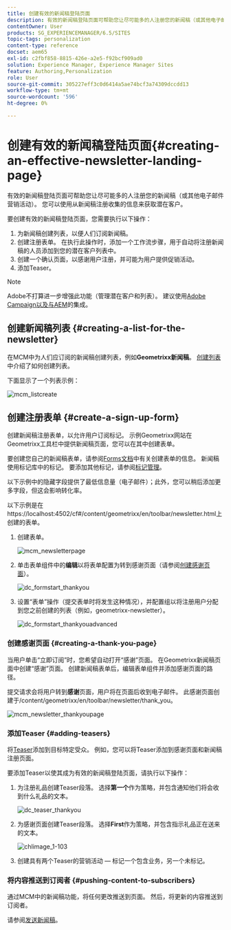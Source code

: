 ```yaml
---
title: 创建有效的新闻稿登陆页面
description: 有效的新闻稿登陆页面可帮助您让尽可能多的人注册您的新闻稿（或其他电子邮件营销活动）。 您可以使用从新闻稿注册收集的信息来获取潜在客户。
contentOwner: User
products: SG_EXPERIENCEMANAGER/6.5/SITES
topic-tags: personalization
content-type: reference
docset: aem65
exl-id: c2fbf858-8815-426e-a2e5-f92bcf909ad0
solution: Experience Manager, Experience Manager Sites
feature: Authoring,Personalization
role: User
source-git-commit: 305227eff3c0d6414a5ae74bcf3a74309dccdd13
workflow-type: tm+mt
source-wordcount: '596'
ht-degree: 0%

---
```


# 创建有效的新闻稿登陆页面{#creating-an-effective-newsletter-landing-page}

有效的新闻稿登陆页面可帮助您让尽可能多的人注册您的新闻稿（或其他电子邮件营销活动）。 您可以使用从新闻稿注册收集的信息来获取潜在客户。

要创建有效的新闻稿登陆页面，您需要执行以下操作：

1. 为新闻稿创建列表，以便人们订阅新闻稿。
1. 创建注册表单。 在执行此操作时，添加一个工作流步骤，用于自动将注册新闻稿的人员添加到您的潜在客户列表中。
1. 创建一个确认页面，以感谢用户注册，并可能为用户提供促销活动。
1. 添加Teaser。

>[!NOTE]
>
>Adobe不打算进一步增强此功能（管理潜在客户和列表）。
>建议使用[Adobe Campaign以及与AEM](/help/sites-administering/campaign.md)的集成。

## 创建新闻稿列表 {#creating-a-list-for-the-newsletter}

在MCM中为人们应订阅的新闻稿创建列表，例如&#x200B;**Geometrixx新闻稿**。 [创建列表](/help/sites-classic-ui-authoring/classic-personalization-campaigns.md#creatingnewlists)中介绍了如何创建列表。

下面显示了一个列表示例：

![mcm_listcreate](assets/mcm_listcreate.png)

## 创建注册表单 {#create-a-sign-up-form}

创建新闻稿注册表单，以允许用户订阅标记。 示例Geometrixx网站在Geometrixx工具栏中提供新闻稿页面，您可以在其中创建表单。

要创建您自己的新闻稿表单，请参阅[Forms文档](/help/sites-authoring/default-components.md#form)中有关创建表单的信息。 新闻稿使用标记库中的标记。 要添加其他标记，请参阅[标记管理](/help/sites-authoring/tags.md#tagadministration)。

以下示例中的隐藏字段提供了最低信息量（电子邮件）；此外，您可以稍后添加更多字段，但这会影响转化率。

以下示例是在https://localhost:4502/cf#/content/geometrixx/en/toolbar/newsletter.html上创建的表单。

1. 创建表单。

   ![mcm_newsletterpage](assets/mcm_newsletterpage.png)

1. 单击表单组件中的&#x200B;**编辑**&#x200B;以将表单配置为转到感谢页面（请参阅[创建感谢页面](#creating-a-thank-you-page)）。

   ![dc_formstart_thankyou](assets/dc_formstart_thankyou.png)

1. 设置“表单”操作（提交表单时将发生这种情况），并配置组以将注册用户分配到您之前创建的列表（例如，geometrixx-newsletter）。

   ![dc_formstart_thankyouadvanced](assets/dc_formstart_thankyouadvanced.png)

### 创建感谢页面 {#creating-a-thank-you-page}

当用户单击“立即订阅”**&#x200B;**&#x200B;时，您希望自动打开“感谢”页面。 在Geometrixx新闻稿页面中创建“感谢”页面。 创建新闻稿表单后，编辑表单组件并添加感谢页面的路径。

提交请求会将用户转到&#x200B;**感谢**&#x200B;页面，用户将在页面后收到电子邮件。 此感谢页面创建于/content/geometrixx/en/toolbar/newsletter/thank_you。

![mcm_newsletter_thankyoupage](assets/mcm_newsletter_thankyoupage.png)

### 添加Teaser {#adding-teasers}

将[Teaser](/help/sites-classic-ui-authoring/classic-personalization-campaigns.md#teasers)添加到目标特定受众。 例如，您可以将Teaser添加到感谢页面和新闻稿注册页面。

要添加Teaser以使其成为有效的新闻稿登陆页面，请执行以下操作：

1. 为注册礼品创建Teaser段落。 选择&#x200B;**第一个**&#x200B;作为策略，并包含通知他们将会收到什么礼品的文本。

   ![dc_teaser_thankyou](assets/dc_teaser_thankyou.png)

1. 为感谢页面创建Teaser段落。 选择&#x200B;**First**&#x200B;作为策略，并包含指示礼品正在送来的文本。

   ![chlimage_1-103](assets/chlimage_1-103.png)

1. 创建具有两个Teaser的营销活动 — 标记一个包含业务，另一个未标记。

### 将内容推送到订阅者 {#pushing-content-to-subscribers}

通过MCM中的新闻稿功能，将任何更改推送到页面。 然后，将更新的内容推送到订阅者。

请参阅[发送新闻稿](/help/sites-classic-ui-authoring/classic-personalization-campaigns.md#newsletters)。
